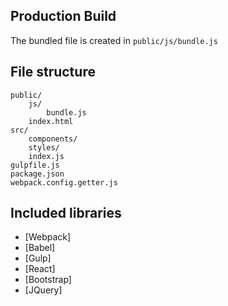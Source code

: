 ## Production Build
The bundled file is created in `public/js/bundle.js`

## File structure
```
public/
    js/
        bundle.js
    index.html
src/
    components/        
    styles/
    index.js
gulpfile.js
package.json
webpack.config.getter.js
```

## Included libraries
- [Webpack]
- [Babel]
- [Gulp]
- [React]
- [Bootstrap]
- [JQuery]

